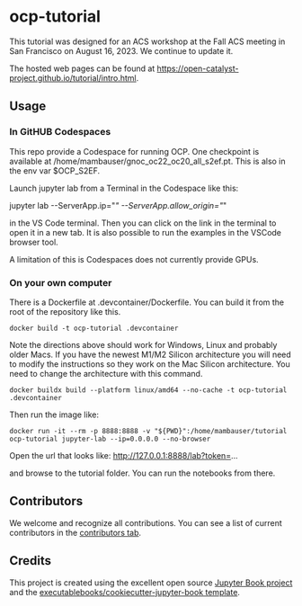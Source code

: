 # ocp-tutorial

This tutorial was designed for an ACS workshop at the Fall ACS meeting in San Francisco on August 16, 2023. We continue to update it.

The hosted web pages can be found at https://open-catalyst-project.github.io/tutorial/intro.html.

## Usage


### In GitHUB Codespaces

This repo provide a Codespace for running OCP. One checkpoint is available at /home/mambauser/gnoc_oc22_oc20_all_s2ef.pt. This is also in the env var $OCP_S2EF.

Launch jupyter lab from a Terminal in the Codespace like this:

jupyter lab --ServerApp.ip="*" --ServerApp.allow_origin="*"

in the VS Code terminal. Then you can click on the link in the terminal to open it in a new tab. It is also possible to run the examples in the VSCode browser tool.

A limitation of this is Codespaces does not currently provide GPUs. 

### On your own computer

There is a Dockerfile at .devcontainer/Dockerfile. You can build it from the root of the repository like this.

`docker build -t ocp-tutorial .devcontainer`

Note the directions above should work for Windows, Linux and probably older Macs. If you have the newest M1/M2 Silicon architecture you will need to modify the instructions so they work on the Mac Silicon architecture. You need to change the architecture with this command.

    docker buildx build --platform linux/amd64 --no-cache -t ocp-tutorial .devcontainer

Then run the image like:

`docker run -it --rm -p 8888:8888 -v "${PWD}":/home/mambauser/tutorial ocp-tutorial jupyter-lab --ip=0.0.0.0 --no-browser`

Open the url that looks like: http://127.0.0.1:8888/lab?token=...

and browse to the tutorial folder. You can run the notebooks from there.


    


## Contributors

We welcome and recognize all contributions. You can see a list of current contributors in the [contributors tab](https://github.com/Open-Catalyst-Project/tutorial/graphs/contributors).

## Credits

This project is created using the excellent open source [Jupyter Book project](https://jupyterbook.org/) and the [executablebooks/cookiecutter-jupyter-book template](https://github.com/executablebooks/cookiecutter-jupyter-book).
